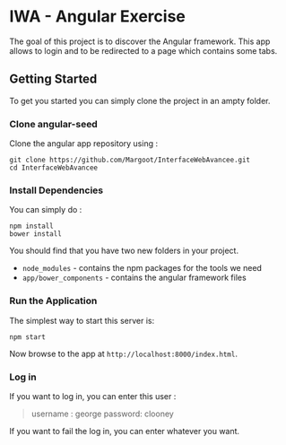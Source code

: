 # IWA - Angular Exercise

The goal of this project is to discover the Angular framework. This app allows to login and to be redirected to a page which contains some tabs.

## Getting Started

To get you started you can simply clone the project in an ampty folder.

### Clone angular-seed

Clone the angular app repository using :

```
git clone https://github.com/Margoot/InterfaceWebAvancee.git
cd InterfaceWebAvancee
```

### Install Dependencies

You can simply do :
```
npm install
bower install
```

You should find that you have two new folders in your project.

* `node_modules` - contains the npm packages for the tools we need
* `app/bower_components` - contains the angular framework files

### Run the Application

The simplest way to start
this server is:

```
npm start
```

Now browse to the app at `http://localhost:8000/index.html`.

### Log in
If you want to log in, you can enter this user :
> username : george
> password: clooney

If you want to fail the log in, you can enter whatever you want.
